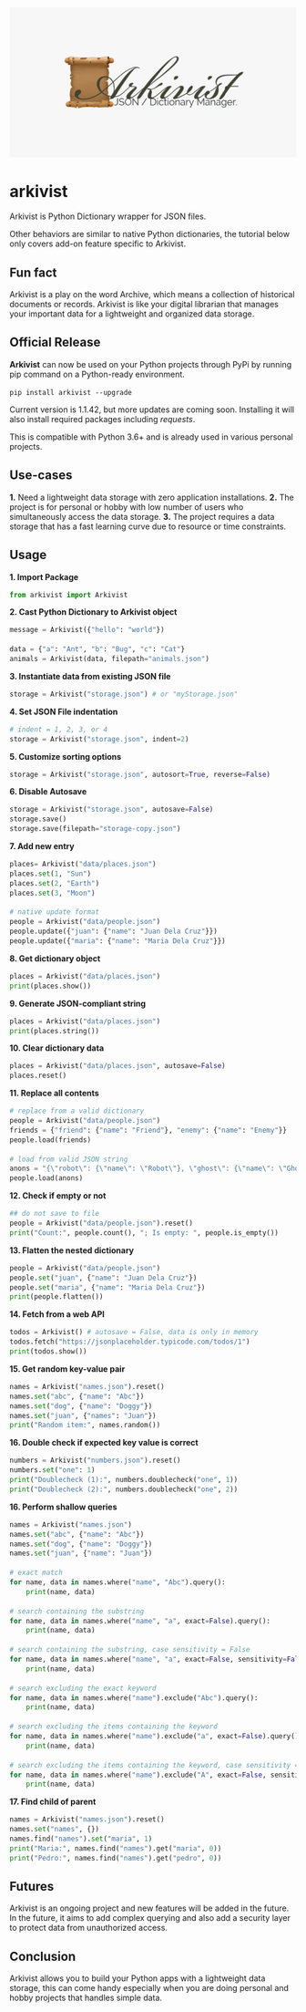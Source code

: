 ![](/resources/banner.png)

# arkivist
Arkivist is Python Dictionary wrapper for JSON files.

Other behaviors are similar to native Python dictionaries, the tutorial below only covers add-on feature specific to Arkivist.

## Fun fact
Arkivist is a play on the word Archive, which means a collection of historical documents or records. Arkivist is like your digital librarian that manages your important data for a lightweight and organized data storage.

## Official Release
**Arkivist** can now be used on your Python projects through PyPi by running pip command on a Python-ready environment.

`pip install arkivist --upgrade`

Current version is 1.1.42, but more updates are coming soon. Installing it will also install required packages including *requests*.

This is compatible with Python 3.6+ and is already used in various personal projects.

## Use-cases
**1.** Need a lightweight data storage with zero application installations. 
**2.** The project is for personal or hobby with low number of users who simultaneously access the data storage. 
**3.** The project requires a data storage that has a fast learning curve due to resource or time constraints. 

## Usage
**1. Import Package**
```python
from arkivist import Arkivist
```

**2. Cast Python Dictionary to Arkivist object**
```python
message = Arkivist({"hello": "world"})

data = {"a": "Ant", "b": "Bug", "c": "Cat"}
animals = Arkivist(data, filepath="animals.json")
```

**3. Instantiate data from existing JSON file**
```python
storage = Arkivist("storage.json") # or "myStorage.json"
```

**4. Set JSON File indentation**
```python
# indent = 1, 2, 3, or 4
storage = Arkivist("storage.json", indent=2)
```

**5. Customize sorting options**
```python
storage = Arkivist("storage.json", autosort=True, reverse=False)
```

**6. Disable Autosave**
```python
storage = Arkivist("storage.json", autosave=False)
storage.save()
storage.save(filepath="storage-copy.json")
```

**7. Add new entry**
```python
places= Arkivist("data/places.json")
places.set(1, "Sun")
places.set(2, "Earth")
places.set(3, "Moon")

# native update format
people = Arkivist("data/people.json")
people.update({"juan": {"name": "Juan Dela Cruz"}})
people.update({"maria": {"name": "Maria Dela Cruz"}})
```

**8. Get dictionary object**
```python
places = Arkivist("data/places.json")
print(places.show())
```

**9. Generate JSON-compliant string**
```python
places = Arkivist("data/places.json")
print(places.string())
```

**10. Clear dictionary data**
```python
places = Arkivist("data/places.json", autosave=False)
places.reset()
```

**11. Replace all contents**
```python
# replace from a valid dictionary
people = Arkivist("data/people.json")
friends = {"friend": {"name": "Friend"}, "enemy": {"name": "Enemy"}}
people.load(friends)

# load from valid JSON string
anons = "{\"robot\": {\"name\": \"Robot\"}, \"ghost\": {\"name\": \"Ghost\"}}"
people.load(anons)
```

**12. Check if empty or not**
```python
## do not save to file
people = Arkivist("data/people.json").reset()
print("Count:", people.count(), "; Is empty: ", people.is_empty())
```

**13. Flatten the nested dictionary**
```python
people = Arkivist("data/people.json")
people.set("juan", {"name": "Juan Dela Cruz"})
people.set("maria", {"name": "Maria Dela Cruz"})
print(people.flatten())
```

**14. Fetch from a web API**
```python
todos = Arkivist() # autosave = False, data is only in memory
todos.fetch("https://jsonplaceholder.typicode.com/todos/1")
print(todos.show())
```

**15. Get random key-value pair**
```python
names = Arkivist("names.json").reset()
names.set("abc", {"name": "Abc"})
names.set("dog", {"name": "Doggy"})
names.set("juan", {"names": "Juan"})
print("Random item:", names.random())
```

**16. Double check if expected key value is correct**
```python
numbers = Arkivist("numbers.json").reset()
numbers.set("one": 1)
print("Doublecheck (1):", numbers.doublecheck("one", 1))
print("Doublecheck (2):", numbers.doublecheck("one", 2))
```

**16. Perform shallow queries**
```python
names = Arkivist("names.json")
names.set("abc", {"name": "Abc"})
names.set("dog", {"name": "Doggy"})
names.set("juan", {"name": "Juan"})

# exact match
for name, data in names.where("name", "Abc").query():
    print(name, data)

# search containing the substring
for name, data in names.where("name", "a", exact=False).query():
    print(name, data)

# search containing the substring, case sensitivity = False
for name, data in names.where("name", "a", exact=False, sensitivity=False).query():
    print(name, data)

# search excluding the exact keyword
for name, data in names.where("name").exclude("Abc").query():
    print(name, data)

# search excluding the items containing the keyword
for name, data in names.where("name").exclude("a", exact=False).query():
    print(name, data)

# search excluding the items containing the keyword, case sensitivity = False
for name, data in names.where("name").exclude("A", exact=False, sensitivity=False).query():
    print(name, data)
```

**17. Find child of parent**
```python
names = Arkivist("names.json").reset()
names.set("names", {})
names.find("names").set("maria", 1)
print("Maria:", names.find("names").get("maria", 0))
print("Pedro:", names.find("names").get("pedro", 0))
```

## Futures
Arkivist is an ongoing project and new features will be added in the future. In the future, it aims to add complex querying and also add a security layer to protect data from unauthorized access.

## Conclusion
Arkivist allows you to build your Python apps with a lightweight data storage, this can come handy especially when you are doing personal and hobby projects that handles simple data.